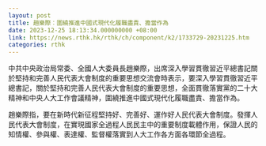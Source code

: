 ```yaml
---
layout: post
title: 趙樂際︰圍繞推進中國式現代化履職盡責、擔當作為
date: 2023-12-25 18:13:34.000000000 +08:00
link: https://news.rthk.hk/rthk/ch/component/k2/1733729-20231225.htm
categories: rthk
---
```


中共中央政治局常委、全國人大委員長趙樂際，出席深入學習貫徹習近平總書記關於堅持和完善人民代表大會制度的重要思想交流會時表示，要深入學習貫徹習近平總書記，關於堅持和完善人民代表大會制度的重要思想，全面貫徹落實黨的二十大精神和中央人大工作會議精神，圍繞推進中國式現代化履職盡責、擔當作為。

趙樂際指，要在新時代新征程堅持好、完善好、運作好人民代表大會制度。發揮人民代表大會制度，在實現國家全過程人民民主中的重要制度載體作用，保證人民的知情權、參與權、表達權、監督權落實到人大工作各方面各環節全過程。
